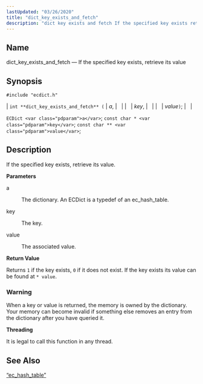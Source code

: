 ```yaml
---
lastUpdated: "03/26/2020"
title: "dict_key_exists_and_fetch"
description: "dict key exists and fetch If the specified key exists retrieve its value int dict key exists and fetch a key value EC Dict a const char key const char value If the specified key exists retrieve its value a The dictionary An EC Dict is a typedef of an..."
---
```


<a name="apis.dict_key_exists_and_fetch"></a> 
## Name

dict_key_exists_and_fetch — If the specified key exists, retrieve its value

## Synopsis

`#include "ecdict.h"`

| `int **dict_key_exists_and_fetch** (` | <var class="pdparam">a</var>, |   |
|   | <var class="pdparam">key</var>, |   |
|   | <var class="pdparam">value</var>`)`; |   |

`ECDict <var class="pdparam">a</var>`;
`const char * <var class="pdparam">key</var>`;
`const char ** <var class="pdparam">value</var>`;<a name="idp50058464"></a> 
## Description

If the specified key exists, retrieve its value.

**<a name="idp50059696"></a> Parameters**

<dl class="variablelist">

<dt>a</dt>

<dd>

The dictionary. An ECDict is a typedef of an ec_hash_table.

</dd>

<dt>key</dt>

<dd>

The key.

</dd>

<dt>value</dt>

<dd>

The associated value.

</dd>

</dl>

**<a name="idp50066096"></a> Return Value**

Returns `1` if the key exists, `0` if it does not exist. If the key exists its value can be found at `* value`.

### Warning

When a key or value is returned, the memory is owned by the dictionary. Your memory can become invalid if something else removes an entry from the dictionary after you have queried it.

**<a name="idp50069520"></a> Threading**

It is legal to call this function in any thread.

<a name="idp50070624"></a> 
## See Also

[“ec_hash_table”](/momentum/3/3-api/structs-ec-hash-table)